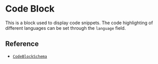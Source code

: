 # Code Block

This is a block used to display code snippets. The code highlighting of different languages can be set through the `language` field.

## Reference

- [`CodeBlockSchema`](/api/@blocksuite/blocks/variables/CodeBlockSchema.html)

